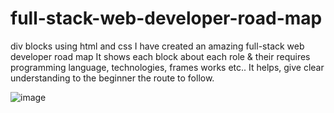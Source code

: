 # full-stack-web-developer-road-map
div blocks using html and css 
I have created an amazing full-stack web developer road map 
It shows each block about each role & their requires programming language, technologies, frames works etc..
It helps, give clear understanding to the beginner the route to follow.

![image](https://user-images.githubusercontent.com/126344231/228320281-007cb645-4d53-4ccd-b3ac-94b93f804fbc.png)

